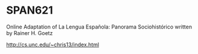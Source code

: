 # SPAN621
Online Adaptation of La Lengua Española: Panorama Sociohistórico written by Rainer H. Goetz 

http://cs.unc.edu/~chris13/index.html
